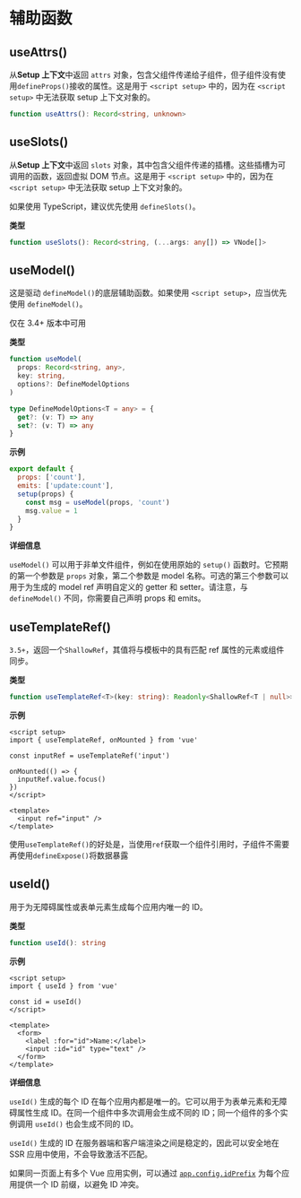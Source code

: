 # 辅助函数

## useAttrs()

从**Setup 上下文**中返回 `attrs` 对象，包含父组件传递给子组件，但子组件没有使用`defineProps()`接收的属性。这是用于 `<script setup>` 中的，因为在 `<script setup>` 中无法获取 setup 上下文对象的。

```ts
function useAttrs(): Record<string, unknown>
```





## useSlots()

从**Setup 上下文**中返回 `slots` 对象，其中包含父组件传递的插槽。这些插槽为可调用的函数，返回虚拟 DOM 节点。这是用于 `<script setup>` 中的，因为在 `<script setup>` 中无法获取 setup 上下文对象的。

如果使用 TypeScript，建议优先使用 `defineSlots()`。

**类型**

```ts
function useSlots(): Record<string, (...args: any[]) => VNode[]>
```



## useModel()

这是驱动 `defineModel()`的底层辅助函数。如果使用 `<script setup>`，应当优先使用 `defineModel()`。

仅在 3.4+ 版本中可用

**类型**

```ts
function useModel(
  props: Record<string, any>,
  key: string,
  options?: DefineModelOptions
)

type DefineModelOptions<T = any> = {
  get?: (v: T) => any
  set?: (v: T) => any
}
```

**示例**

```js
export default {
  props: ['count'],
  emits: ['update:count'],
  setup(props) {
    const msg = useModel(props, 'count')
    msg.value = 1
  }
}
```

**详细信息**

`useModel()` 可以用于非单文件组件，例如在使用原始的 `setup()` 函数时。它预期的第一个参数是 `props` 对象，第二个参数是 model 名称。可选的第三个参数可以用于为生成的 model ref 声明自定义的 getter 和 setter。请注意，与 `defineModel()` 不同，你需要自己声明 props 和 emits。



## useTemplateRef() 

`3.5+`，返回一个`ShallowRef`，其值将与模板中的具有匹配 ref 属性的元素或组件同步。

**类型**

```ts
function useTemplateRef<T>(key: string): Readonly<ShallowRef<T | null>>
```

**示例**

```vue
<script setup>
import { useTemplateRef, onMounted } from 'vue'

const inputRef = useTemplateRef('input')

onMounted(() => {
  inputRef.value.focus()
})
</script>

<template>
  <input ref="input" />
</template>
```

使用`useTemplateRef()`的好处是，当使用`ref`获取一个组件引用时，子组件不需要再使用`defineExpose()`将数据暴露



## useId() 

用于为无障碍属性或表单元素生成每个应用内唯一的 ID。

**类型**

```ts
function useId(): string
```

**示例**

```vue
<script setup>
import { useId } from 'vue'

const id = useId()
</script>

<template>
  <form>
    <label :for="id">Name:</label>
    <input :id="id" type="text" />
  </form>
</template>
```

**详细信息**

`useId()` 生成的每个 ID 在每个应用内都是唯一的。它可以用于为表单元素和无障碍属性生成 ID。在同一个组件中多次调用会生成不同的 ID；同一个组件的多个实例调用 `useId()` 也会生成不同的 ID。

`useId()` 生成的 ID 在服务器端和客户端渲染之间是稳定的，因此可以安全地在 SSR 应用中使用，不会导致激活不匹配。

如果同一页面上有多个 Vue 应用实例，可以通过 [`app.config.idPrefix`](https://cn.vuejs.org/api/application.html#app-config-idprefix) 为每个应用提供一个 ID 前缀，以避免 ID 冲突。